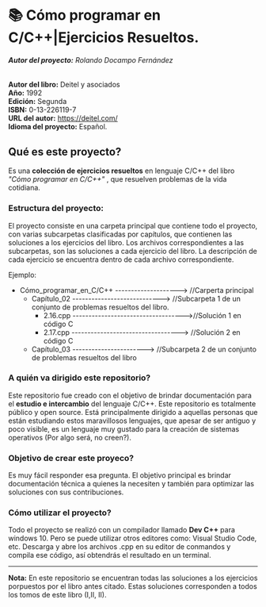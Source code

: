 # :books: Cómo programar en C/C++|Ejercicios    Resueltos.

###### **Autor del proyecto:** _Rolando Docampo Fernández_

**Autor del libro:** Deitel y asociados  
**Año:** 1992  
**Edición:** Segunda  
**ISBN:** 0-13-226119-7  
**URL del autor:** https://deitel.com/ <br>
**Idioma del proyecto:** Español.

## Qué es este proyecto?

Es una **colección de ejercicios resueltos** en lenguaje C/C++ del libro _"Cómo programar en C/C++"_ , que resuelven problemas de la vida cotidiana.

### Estructura del proyecto:
El proyecto consiste en una carpeta principal que contiene todo el proyecto, con varias subcarpetas clasificadas por capítulos, que contienen las soluciones a los ejercicios del libro. Los archivos correspondientes a las subcarpetas, son las soluciones a cada ejercicio del libro. La descripción de cada ejercicio se encuentra dentro de cada archivo correspondiente.

Ejemplo: 
- Cómo_programar_en_C/C++  --------------------> //Carperta principal
  - Capítulo_02            ----------------------------> //Subcarpeta 1 de un conjunto de problemas resueltos del libro. 
    - 2.16.cpp      ----------------------------------->//Solución 1 en código C
    - 2.17.cpp       ----------------------------------> //Solución 2 en código C
  - Capítulo_03 ----------------------->  //Subcarpeta 2 de un conjunto de problemas resueltos del libro

### A quién va dirigido este repositorio?
Este repositorio fue creado con el objetivo de brindar documentación para el **estudio e intercambio** del lenguaje C/C++. Este repositorio es totalmente público y open source. Está principalmente dirigido a aquellas personas que están estudiando estos maravillosos lenguajes, que apesar de ser antiguo y poco visible, es un lenguaje muy gustado para la creación de sistemas operativos (Por algo será, no creen?).

### Objetivo de crear este proyeco?
Es muy fácil responder esa pregunta. El objetivo principal es brindar documentación técnica a quienes la necesiten y también para optimizar las soluciones con sus contribuciones.

### Cómo utilizar el proyecto?
Todo el proyecto se realizó con un compilador llamado **Dev C++** para windows 10. Pero se puede utilizar otros editores como: Visual Studio Code, etc. Descarga y abre los archivos .cpp en su editor de conmandos y compila ese código, así obtendrás el resultado en un terminal.

<hr>

**Nota:** En este repositorio se encuentran todas las soluciones a los ejercicios porpuestos por el libro antes citado. Estas soluciones corresponden a todos los tomos de este libro (I,II, II).

